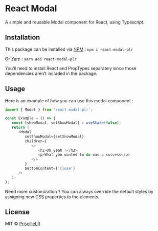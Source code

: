 # React Modal

A simple and reusable Modal component for React, using Typescript.

## Installation

This package can be installed via [NPM](https://www.npmjs.com/) :
`npm i react-modal-plr`

Or [Yarn](https://yarnpkg.com/) :
`yarn add react-modal-plr`

You’ll need to install React and PropTypes separately since those dependencies aren’t included in the package.

## Usage

Here is an example of how you can use this modal component :

```javascript
import { Modal } from 'react-modal-plr';

const Example = () => {
   const [showModal, setShowModal] = useState(false);
   return (
      <Modal
         setShowModal={setShowModal}
         children={
            <>
               <h2>Oh yeah !</h2>
               <p>What you wanted to do was a success</p>
            </>
         }
         buttonContent={'Close'}
      />
   );
};
```

Need more customization ? You can always override the default styles by assigning new CSS properties to the elements.

## License

MIT © [PriscilleLR](https://github.com/Priscille-LR)

